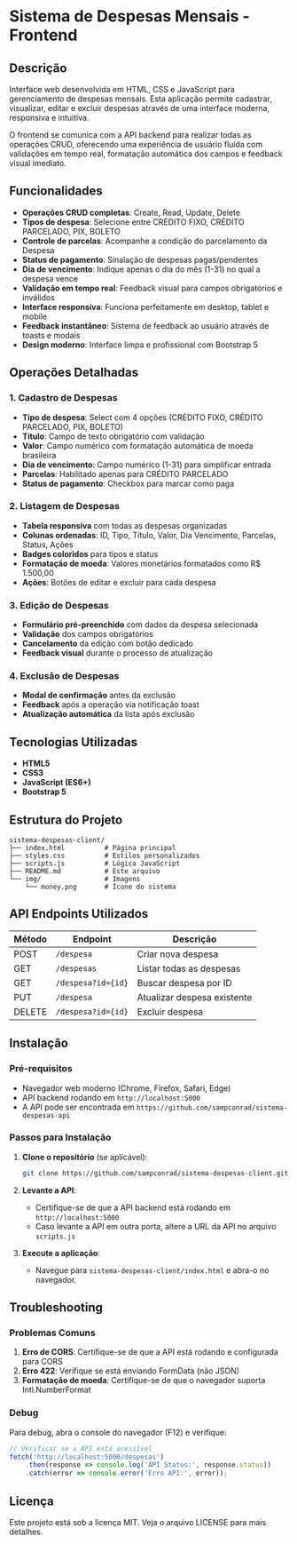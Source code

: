 # Sistema de Despesas Mensais - Frontend

## Descrição

Interface web desenvolvida em HTML, CSS e JavaScript para gerenciamento de despesas mensais. Esta aplicação permite cadastrar, visualizar, editar e excluir despesas através de uma interface moderna, responsiva e intuitiva.

O frontend se comunica com a API backend para realizar todas as operações CRUD, oferecendo uma experiência de usuário fluida com validações em tempo real, formatação automática dos campos e feedback visual imediato.

## Funcionalidades

- **Operações CRUD completas**: Create, Read, Update, Delete
- **Tipos de despesa**: Selecione entre CRÉDITO FIXO, CRÉDITO PARCELADO, PIX, BOLETO
- **Controle de parcelas**: Acompanhe a condição do parcelamento da Despesa
- **Status de pagamento**: Sinalação de despesas pagas/pendentes
- **Dia de vencimento**: Indique apenas o dia do mês (1-31) no qual a despesa vence
- **Validação em tempo real**: Feedback visual para campos obrigatórios e inválidos
- **Interface responsiva**: Funciona perfeitamente em desktop, tablet e mobile
- **Feedback instantâneo**: Sistema de feedback ao usuário através de toasts e modais
- **Design moderno**: Interface limpa e profissional com Bootstrap 5

## Operações Detalhadas

### 1. Cadastro de Despesas

- **Tipo de despesa**: Select com 4 opções (CRÉDITO FIXO, CRÉDITO PARCELADO, PIX, BOLETO)
- **Título**: Campo de texto obrigatório com validação
- **Valor**: Campo numérico com formatação automática de moeda brasileira
- **Dia de vencimento**: Campo numérico (1-31) para simplificar entrada
- **Parcelas**: Habilitado apenas para CRÉDITO PARCELADO
- **Status de pagamento**: Checkbox para marcar como paga

### 2. Listagem de Despesas

- **Tabela responsiva** com todas as despesas organizadas
- **Colunas ordenadas**: ID, Tipo, Título, Valor, Dia Vencimento, Parcelas, Status, Ações
- **Badges coloridos** para tipos e status
- **Formatação de moeda**: Valores monetários formatados como R$ 1.500,00
- **Ações**: Botões de editar e excluir para cada despesa

### 3. Edição de Despesas

- **Formulário pré-preenchido** com dados da despesa selecionada
- **Validação** dos campos obrigatórios
- **Cancelamento** da edição com botão dedicado
- **Feedback visual** durante o processo de atualização

### 4. Exclusão de Despesas

- **Modal de confirmação** antes da exclusão
- **Feedback** após a operação via notificação toast
- **Atualização automática** da lista após exclusão

## Tecnologias Utilizadas

- **HTML5**
- **CSS3**
- **JavaScript (ES6+)**
- **Bootstrap 5**

## Estrutura do Projeto

```
sistema-despesas-client/
├── index.html          # Página principal
├── styles.css          # Estilos personalizados
├── scripts.js          # Lógica JavaScript
├── README.md           # Este arquivo
└── img/                # Imagens
    └── money.png       # Ícone do sistema
```

## API Endpoints Utilizados

| Método | Endpoint             | Descrição                   |
|--------|----------------------|-----------------------------|
| POST   | `/despesa`           | Criar nova despesa          |
| GET    | `/despesas`          | Listar todas as despesas    |
| GET    | `/despesa?id={id}`   | Buscar despesa por ID       |
| PUT    | `/despesa`           | Atualizar despesa existente |
| DELETE | `/despesa?id={id}`   | Excluir despesa             |

## Instalação

### Pré-requisitos

- Navegador web moderno (Chrome, Firefox, Safari, Edge)
- API backend rodando em `http://localhost:5000`
- A API pode ser encontrada em `https://github.com/sampconrad/sistema-despesas-api`

### Passos para Instalação

1. **Clone o repositório** (se aplicável):
   ```bash
   git clone https://github.com/sampconrad/sistema-despesas-client.git
   ```

2. **Levante a API**:
   - Certifique-se de que a API backend está rodando em `http://localhost:5000`
   - Caso levante a API em outra porta, altere a URL da API no arquivo `scripts.js`

3. **Execute a aplicação**:
   - Navegue para `sistema-despesas-client/index.html` e abra-o no navegador.

## Troubleshooting

### Problemas Comuns

1. **Erro de CORS**: Certifique-se de que a API está rodando e configurada para CORS
2. **Erro 422**: Verifique se está enviando FormData (não JSON)
3. **Formatação de moeda**: Certifique-se de que o navegador suporta Intl.NumberFormat

### Debug

Para debug, abra o console do navegador (F12) e verifique:

```javascript
// Verificar se a API está acessível
fetch('http://localhost:5000/despesas')
    .then(response => console.log('API Status:', response.status))
    .catch(error => console.error('Erro API:', error));
```

## Licença

Este projeto está sob a licença MIT. Veja o arquivo LICENSE para mais detalhes.
